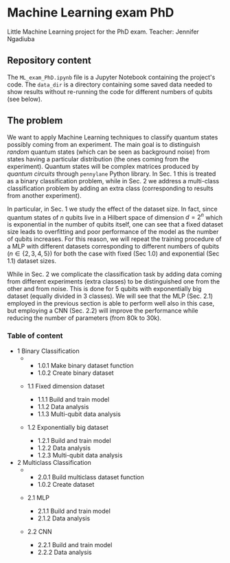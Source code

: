 # Machine Learning exam PhD
Little Machine Learning project for the PhD exam. Teacher: Jennifer Ngadiuba

## Repository content
The `ML_exam_PhD.ipynb` file is a Jupyter Notebook containing the project's code. The `data_dir` is a directory containing some saved data needed to show results without re-running the code for different numbers of qubits (see below).

## The problem

We want to apply Machine Learning techniques to classify quantum states possibly coming from an experiment. The main goal is to distinguish *random* quantum states (which can be seen as background noise) from states having a particular distribution (the ones coming from the experiment). Quantum states will be complex matrices produced by *quantum circuits* through `pennylane` Python library. In Sec. 1 this is treated as a binary classification problem, while in Sec. 2 we address a multi-class classification problem by adding an extra class (corresponding to results from another experiment).

In particular, in Sec. 1 we study the effect of the dataset size.
In fact, since quantum states of $n$ qubits live in a Hilbert space of dimension $d=2^n$ which is exponential in the number of qubits itself, one can see that a fixed dataset size leads to overfitting and poor performance of the model as the number of qubits increases.
For this reason, we will repeat the training procedure of a MLP with different datasets corresponding to different numbers of qubits ($n\in\{2,3,4,5\}$) for both the case with fixed (Sec 1.0) and exponential (Sec 1.1) dataset sizes. 

While in Sec. 2 we complicate the classification task by adding data coming from different experiments (extra classes) to be distinguished one from the other and from noise. This is done for 5 qubits with exponentially big dataset (equally divided in 3 classes). We will see that the MLP (Sec. 2.1) employed in the previous section is able to perform well also in this case, but employing a CNN (Sec. 2.2) will improve the performance while reducing the number of parameters (from 80k to 30k).

### Table of content

  * 1 Binary Classification
    *  <br>
    
        * 1.0.1 Make binary dataset function
        * 1.0.2 Create binary dataset
    * 1.1 Fixed dimension dataset
        * 1.1.1 Build and train model
        * 1.1.2 Data analysis
        * 1.1.3 Multi-qubit data analysis
    * 1.2 Exponentially big dataset
        * 1.2.1 Build and train model
        * 1.2.2 Data analysis
        * 1.2.3 Multi-qubit data analysis
  * 2 Multiclass Classification
    *  <br>
    
        * 2.0.1 Build multiclass dataset function
        * 1.0.2 Create dataset
    * 2.1 MLP
        * 2.1.1 Build and train model
        * 2.1.2 Data analysis
    * 2.2 CNN
        * 2.2.1 Build and train model
        * 2.2.2 Data analysis

